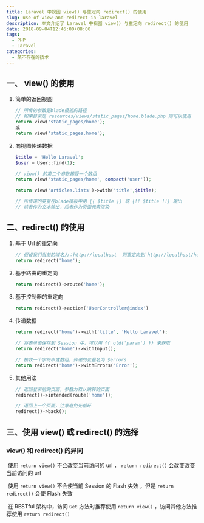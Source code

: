 ```yaml
---
title: Laravel 中视图 view() 与重定向 redirect() 的使用
slug: use-of-view-and-redirect-in-laravel
description: 本文介绍了 Laravel 中视图 view() 与重定向 redirect() 的使用
date: 2018-09-04T12:46:00+08:00
tags:
  - PHP
  - Laravel
categories:
  - 某不存在的技术
---
```


## 一、 view() 的使用

1.  简单的返回视图

    ```php
    // 所传的参数是blade模板的路径
    // 如果目录是 resources/views/static_pages/home.blade.php 则可以使用
    return view('static_pages/home');
    或
    return view('static_pages.home');
    ```

2.  向视图传递数据

    ```php
    $title = 'Hello Laravel';
    $user = User::find(1);

    // view() 的第二个参数接受一个数组
    return view('static_pages/home', compact('user'));

    return view('articles.lists')->with('title',$title);

    // 所传递的变量在blade模板中用 {{ $title }} 或 {!! $title !!} 输出
    // 前者作为文本输出，后者作为页面元素渲染
    ```

## 二、redirect() 的使用

1.  基于 Url 的重定向

    ```php
    // 假设我们当前的域名为：http://localhost  则重定向到 http://localhost/home
    return redirect('home');
    ```

2.  基于路由的重定向

    ```php
    return redirect()->route('home');
    ```

3.  基于控制器的重定向

    ```php
    return redirect()->action('UserController@index')
    ```

4.  传递数据

    ```php
    return redirect('home')->with('title', 'Hello Laravel');

    // 将表单值保存到 Session 中，可以用 {{ old('param') }} 来获取
    return redirect('home')->withInput();

    // 接收一个字符串或数组，传递的变量名为 $errors
    return redirect('home')->withErrors('Error');
    ```

5.  其他用法

    ```php
    // 返回登录前的页面，参数为默认跳转的页面
    redirect()->intended(route('home'));

    // 返回上一个页面，注意避免死循环
    redirect()->back();
    ```

## 三、使用 view() 或 redirect() 的选择

### view() 和 redirect() 的异同

​ 使用 `return view()` 不会改变当前访问的 url ， `return redirect()` 会改变改变当前访问的 url

​ 使用 `return view()` 不会使当前 Session 的 Flash 失效 ，但是 `return redirect()` 会使 Flash 失效

​ 在 RESTful 架构中，访问 `Get` 方法时推荐使用 `return view()` ，访问其他方法推荐使用 `return redirect()`

